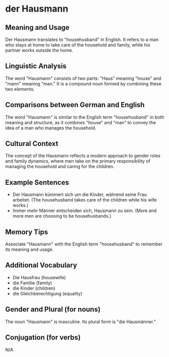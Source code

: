 # der Hausmann
## Meaning and Usage
Der Hausmann translates to "househusband" in English. It refers to a man who stays at home to take care of the household and family, while his partner works outside the home.

## Linguistic Analysis
The word "Hausmann" consists of two parts: "Haus" meaning "house" and "mann" meaning "man." It is a compound noun formed by combining these two elements.

## Comparisons between German and English
The word "Hausmann" is similar to the English term "househusband" in both meaning and structure, as it combines "house" and "man" to convey the idea of a man who manages the household.

## Cultural Context
The concept of the Hausmann reflects a modern approach to gender roles and family dynamics, where men take on the primary responsibility of managing the household and caring for the children.

## Example Sentences
- Der Hausmann kümmert sich um die Kinder, während seine Frau arbeitet. (The househusband takes care of the children while his wife works.)
- Immer mehr Männer entscheiden sich, Hausmann zu sein. (More and more men are choosing to be househusbands.)

## Memory Tips
Associate "Hausmann" with the English term "househusband" to remember its meaning and usage.

## Additional Vocabulary
- Die Hausfrau (housewife)
- die Familie (family)
- die Kinder (children)
- die Gleichberechtigung (equality)

## Gender and Plural (for nouns)
The noun "Hausmann" is masculine. Its plural form is "die Hausmänner."

## Conjugation (for verbs)
N/A